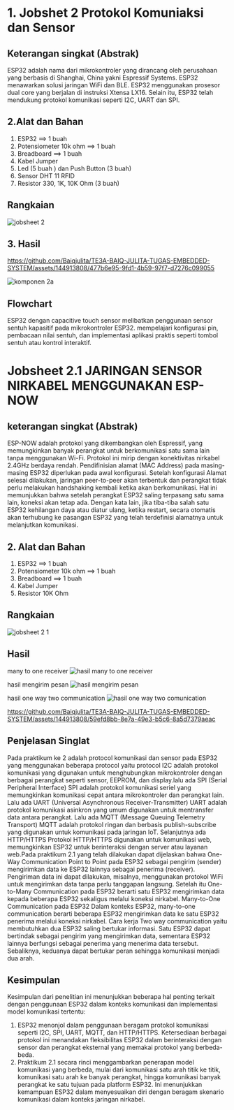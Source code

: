 # 1. Jobshet 2 Protokol Komuniaksi dan Sensor
## Keterangan singkat (Abstrak)
ESP32 adalah nama dari mikrokontroler yang dirancang oleh perusahaan yang berbasis di Shanghai, China yakni Espressif Systems. ESP32 menawarkan solusi jaringan WiFi dan BLE. ESP32 menggunakan prosesor dual core yang berjalan di instruksi Xtensa LX16. Selain itu, ESP32 telah mendukung protokol komunikasi seperti I2C, UART dan SPI.

## 2.Alat dan Bahan
1. ESP32                     ==> 1 buah
2. Potensiometer 10k ohm     ==> 1 buah
3. Breadboard                ==> 1 buah
4. Kabel Jumper
5. Led (5 buah ) dan Push Button (3 buah)
6. Sensor DHT 11 RFID
7. Resistor 330, 1K, 10K Ohm (3 buah)

## Rangkaian 

![jobsheet 2](https://github.com/Baiqjulita/TE3A-BAIQ-JULITA-TUGAS-EMBEDDED-SYSTEM/assets/144913808/d0aa80c9-96bf-4f48-b176-f4f759127e05)

## 3. Hasil 


https://github.com/Baiqjulita/TE3A-BAIQ-JULITA-TUGAS-EMBEDDED-SYSTEM/assets/144913808/477b6e95-9fd1-4b59-97f7-d7276c099055

![komponen 2a](https://github.com/Baiqjulita/TE3A-BAIQ-JULITA-TUGAS-EMBEDDED-SYSTEM/assets/144913808/1f32cff7-a6b5-4741-95b0-07c8d52677bd)

## Flowchart


ESP32 dengan capacitive touch sensor melibatkan penggunaan sensor sentuh kapasitif pada mikrokontroler ESP32. mempelajari konfigurasi pin, pembacaan nilai sentuh, dan implementasi aplikasi praktis seperti tombol sentuh atau kontrol interaktif.

# Jobsheet 2.1 JARINGAN SENSOR NIRKABEL MENGGUNAKAN ESP-NOW
## keterangan singkat (Abstrak)
ESP-NOW adalah protokol yang dikembangkan oleh Espressif, yang memungkinkan banyak perangkat untuk berkomunikasi satu sama lain tanpa menggunakan Wi-Fi. Protokol ini mirip dengan konektivitas nirkabel 2.4GHz berdaya rendah. Pendifinisian alamat (MAC Address) pada masing-masing ESP32 diperlukan pada awal konfigurasi. Setelah konfigurasi Alamat selesai dilakukan, jaringan peer-to-peer akan terbentuk dan perangkat tidak perlu melakukan handshaking kembali ketika akan berkomunikasi. Hal ini memunjukkan bahwa setelah perangkat ESP32 saling terpasang satu sama lain, koneksi akan tetap ada. Dengan kata lain, jika tiba-tiba salah satu ESP32 kehilangan daya atau diatur ulang, ketika restart, secara otomatis akan terhubung ke pasangan ESP32 yang telah terdefinisi alamatnya untuk melanjutkan komunikasi.

## 2. Alat dan Bahan
1. ESP32                     ==> 1 buah
2. Potensiometer 10k ohm     ==> 1 buah
3. Breadboard                ==> 1 buah
4. Kabel Jumper
5. Resistor 10K Ohm

## Rangkaian

![jobsheet 2 1](https://github.com/Baiqjulita/TE3A-BAIQ-JULITA-TUGAS-EMBEDDED-SYSTEM/assets/144913808/7f7b1866-f08f-410c-afc5-23a521b7c434)

## Hasil 
many to one receiver
![hasil many to one receiver](https://github.com/Baiqjulita/TE3A-BAIQ-JULITA-TUGAS-EMBEDDED-SYSTEM/assets/144913808/abe061c3-0c7d-4856-a212-c7764ce90833)

hasil mengirim pesan
![hasil mengirim pesan](https://github.com/Baiqjulita/TE3A-BAIQ-JULITA-TUGAS-EMBEDDED-SYSTEM/assets/144913808/407eecb8-8ee0-4945-97c4-550e41115379)

hasil one way two communication
![hasil one way two comunication](https://github.com/Baiqjulita/TE3A-BAIQ-JULITA-TUGAS-EMBEDDED-SYSTEM/assets/144913808/e990b269-7fe6-4b3d-a80d-e5a29791fdb2)


https://github.com/Baiqjulita/TE3A-BAIQ-JULITA-TUGAS-EMBEDDED-SYSTEM/assets/144913808/59efd8bb-8e7a-49e3-b5c6-8a5d7379aeac

## Penjelasan Singlat
Pada praktikum ke 2 adalah protocol komunikasi dan sensor pada ESP32 yang menggunakan beberapa protocol yaitu protocol I2C adalah protokol komunikasi yang digunakan untuk menghubungkan mikrokontroler dengan berbagai perangkat seperti sensor, EEPROM, dan display.lalu ada SPI (Serial Peripheral Interface) SPI adalah protokol komunikasi seriel yang memungkinkan komunikasi cepat antara mikrokontroler dan perangkat lain. Lalu ada UART (Universal Asynchronous Receiver-Transmitter) UART adalah protokol komunikasi asinkron yang umum digunakan untuk mentransfer data antara perangkat. Lalu ada MQTT (Message Queuing Telemetry Transport) MQTT adalah protokol ringan dan berbasis publish-subscribe yang digunakan untuk komunikasi pada jaringan IoT. Selanjutnya ada HTTP/HTTPS Protokol HTTP/HTTPS digunakan untuk komunikasi web, memungkinkan ESP32 untuk berinteraksi dengan server atau layanan web.Pada praktikum 2.1 yang telah dilakukan dapat dijelaskan bahwa One-Way Communication Point to Point pada ESP32 sebagai pengirim (sender) mengirimkan data ke ESP32 lainnya sebagai penerima (receiver). Pengiriman data ini dapat dilakukan, misalnya, menggunakan protokol WiFi untuk mengirimkan data tanpa perlu tanggapan langsung. Setelah itu One-to-Many Communication pada ESP32 berarti satu ESP32 mengirimkan data kepada beberapa ESP32 sekaligus melalui koneksi nirkabel. Many-to-One Communication pada ESP32 Dalam konteks ESP32, many-to-one communication berarti beberapa ESP32 mengirimkan data ke satu ESP32 penerima melalui koneksi nirkabel.  Cara kerja Two way communication yaitu membutuhkan  dua ESP32 saling bertukar informasi. Satu ESP32 dapat bertindak sebagai pengirim yang mengirimkan data, sementara ESP32 lainnya berfungsi sebagai penerima yang menerima data tersebut. Sebaliknya, keduanya dapat bertukar peran sehingga komunikasi menjadi dua arah.

## Kesimpulan
Kesimpulan dari penelitian ini menunjukkan beberapa hal penting terkait dengan penggunaan ESP32 dalam konteks komunikasi dan implementasi model komunikasi tertentu:

1.  ESP32 menonjol dalam penggunaan beragam protokol komunikasi seperti I2C, SPI, UART, MQTT, dan HTTP/HTTPS. Ketersediaan berbagai           protokol ini menandakan fleksibilitas ESP32 dalam berinteraksi dengan sensor dan perangkat eksternal yang memakai protokol yang           berbeda-beda.
2.  Praktikum 2.1 secara rinci menggambarkan penerapan model komunikasi yang berbeda, mulai dari komunikasi satu arah titik ke titik,         komunikasi satu arah ke banyak perangkat, hingga komunikasi banyak perangkat ke satu tujuan pada platform ESP32. Ini menunjukkan          kemampuan ESP32 dalam menyesuaikan diri dengan beragam skenario komunikasi dalam konteks jaringan nirkabel.
